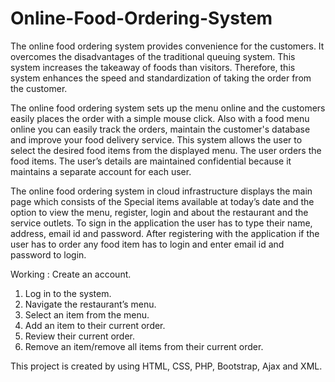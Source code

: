 # Online-Food-Ordering-System
The online food ordering system provides convenience for the customers. It overcomes the disadvantages of the traditional queuing system. 
This system increases the takeaway of foods than visitors. Therefore, this system enhances the speed and standardization of taking the order from the customer.

The online food ordering system sets up the menu online and the customers easily places the order with a simple mouse click. 
Also with a food menu online you can easily track the orders, maintain the customer's database and improve your food delivery service. 
This system allows the user to select the desired food items from the displayed menu. The user orders the food items. 
The user’s details are maintained confidential because it maintains a separate account for each user. 

The online food ordering system in cloud infrastructure displays the main page which consists of the Special items available at today’s date and the option to view the menu, register, login and about the restaurant and the service outlets. To sign in the application the user has to type their name, address, email id and password. 
After registering with the application if the user has to order any food item has to login and enter email id and password to login.

Working :
Create an account.  
1) Log in to the system. 
2) Navigate the restaurant’s menu.  
3) Select an item from the menu. 
4) Add an item to their current order. 
5) Review their current order. 
6) Remove an item/remove all items from their current order. 

This project is created by using HTML, CSS, PHP, Bootstrap, Ajax and XML.
